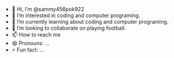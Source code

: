 - 👋 Hi, I’m @sammy456pok922
- 👀 I’m interested in coding and computer programing. 
- 🌱 I’m currently learning about coding and computer programing.
- 💞️ I’m looking to collaborate on playing football.
- 📫 How to reach me 
- 😄 Pronouns: ...
- ⚡ Fun fact: ...

<!---
sammy456pok922/sammy456pok922 is a ✨ special ✨ repository because its `README.md` (this file) appears on your GitHub profile.
You can click the Preview link to take a look at your changes.
--->
